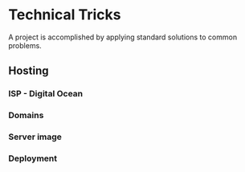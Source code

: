 # Technical Tricks

A project is accomplished by applying standard solutions to common problems.


## Hosting

### ISP - Digital Ocean
### Domains
### Server image
### Deployment